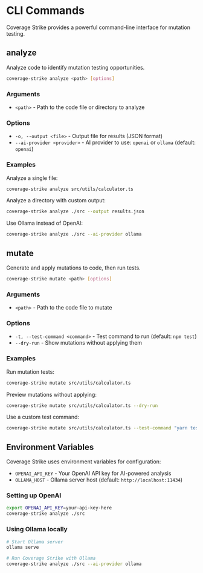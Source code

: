# CLI Commands

Coverage Strike provides a powerful command-line interface for mutation testing.

## analyze

Analyze code to identify mutation testing opportunities.

```bash
coverage-strike analyze <path> [options]
```

### Arguments

- `<path>` - Path to the code file or directory to analyze

### Options

- `-o, --output <file>` - Output file for results (JSON format)
- `--ai-provider <provider>` - AI provider to use: `openai` or `ollama` (default: `openai`)

### Examples

Analyze a single file:
```bash
coverage-strike analyze src/utils/calculator.ts
```

Analyze a directory with custom output:
```bash
coverage-strike analyze ./src --output results.json
```

Use Ollama instead of OpenAI:
```bash
coverage-strike analyze ./src --ai-provider ollama
```

## mutate

Generate and apply mutations to code, then run tests.

```bash
coverage-strike mutate <path> [options]
```

### Arguments

- `<path>` - Path to the code file to mutate

### Options

- `-t, --test-command <command>` - Test command to run (default: `npm test`)
- `--dry-run` - Show mutations without applying them

### Examples

Run mutation tests:
```bash
coverage-strike mutate src/utils/calculator.ts
```

Preview mutations without applying:
```bash
coverage-strike mutate src/utils/calculator.ts --dry-run
```

Use a custom test command:
```bash
coverage-strike mutate src/utils/calculator.ts --test-command "yarn test"
```

## Environment Variables

Coverage Strike uses environment variables for configuration:

- `OPENAI_API_KEY` - Your OpenAI API key for AI-powered analysis
- `OLLAMA_HOST` - Ollama server host (default: `http://localhost:11434`)

### Setting up OpenAI

```bash
export OPENAI_API_KEY=your-api-key-here
coverage-strike analyze ./src
```

### Using Ollama locally

```bash
# Start Ollama server
ollama serve

# Run Coverage Strike with Ollama
coverage-strike analyze ./src --ai-provider ollama
```
